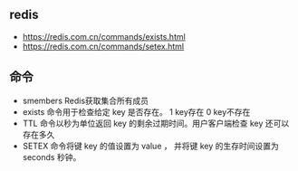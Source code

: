 ## redis 
- https://redis.com.cn/commands/exists.html
- https://redis.com.cn/commands/setex.html
## 命令
- smembers Redis获取集合所有成员
- exists  命令用于检查给定 key 是否存在。 1 key存在 0 key不存在
- TTL 命令以秒为单位返回 key 的剩余过期时间。用户客户端检查 key 还可以存在多久
- SETEX 命令将键 key 的值设置为 value ， 并将键 key 的生存时间设置为 seconds 秒钟。